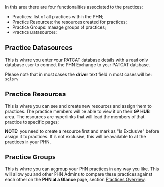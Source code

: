 In this area there are four functionalities associated to the practices:

- Practices: list of all practices within the PHN;
- Practice Resources: the resources created for practices;
- Practice Groups: manage groups of practices;
- Practice Datasources: 

## **Practice Datasources**

This is where you enter your PATCAT database details with a read only database user to connect the PHN Exchange to your PATCAT database.

Please note that in most cases the **driver** text field in most cases will be: `sqlsrv`

## **Practice Resources**

This is where you can see and create new resources and assign them to practices. The practice members will be able to view it on their **GP HUB** area. The resources are hyperlinks that will lead the members of that practice to specific pages; 

**NOTE:** you need to create a resource first and mark as "Is Exclusive" before assign it to practices. If is not exclusive, this will be available to all the practices in your PHN.

## **Practice Groups**

This is where you can aggroup your PHN practices in any way you like. This will allow you and other PHN Admins to compare these practices against each other on the **PHN at a Glance** page, section <a href="../../phn-admins/phn-at-a-glance/#practices-overview">Practices Overview</a>.